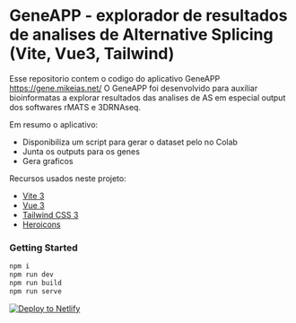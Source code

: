 # GeneAPP - explorador de resultados de analises de Alternative Splicing (Vite, Vue3, Tailwind)

Esse repositorio contem o codigo do aplicativo GeneAPP https://gene.mikeias.net/
O GeneAPP foi desenvolvido para auxiliar bioinformatas a explorar resultados das analises de AS
em especial output dos softwares rMATS e 3DRNAseq.

Em resumo o aplicativo:
- Disponibiliza um script para gerar o dataset pelo no Colab
- Junta os outputs para os genes
- Gera graficos

Recursos usados neste projeto:

- [Vite 3](https://vitejs.dev/guide/)
- [Vue 3](https://vuejs.org/guide/introduction.html)
- [Tailwind CSS 3](https://tailwindcss.com/docs/configuration)
- [Heroicons](https://github.com/tailwindlabs/heroicons#vue)

### Getting Started

```sh
npm i
npm run dev
npm run build
npm run serve
```

[![Deploy to Netlify](https://www.netlify.com/img/deploy/button.svg)](https://app.netlify.com/start/deploy?repository=https://github.com/web2033/vite-vue3-tailwind-starter)

